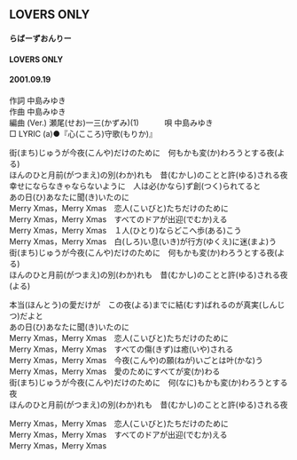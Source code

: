 ## LOVERS ONLY
#### らばーずおんりー
#### LOVERS ONLY
#### 2001.09.19


作詞     中島みゆき　　　　　   
作曲      中島みゆき  　　　   
編曲 (Ver.) 瀬尾(せお)一三(かずみ)(1)　　　
唄     中島みゆき     
□ LYRIC (a)●『心(こころ)守歌(もりか)』  
   
   
街(まち)じゅうが今夜(こんや)だけのために　何もかも変(か)わろうとする夜(よる)   
ほんのひと月前(がつまえ)の別(わか)れも　昔(むかし)のことと許(ゆる)される夜   
幸せにならなきゃならないように　人は必(かなら)ず創(つく)られてると   
あの日(ひ)あなたに聞(き)いたのに   
Merry Xmas，Merry Xmas　恋人(こいびと)たちだけのために   
Merry Xmas，Merry Xmas　すべてのドアが出迎(でむか)える   
Merry Xmas，Merry Xmas　１人(ひとり)ならどこへ歩(ある)こう   
Merry Xmas，Merry Xmas　白(しろ)い息(いき)が行方(ゆくえ)に迷(まよ)う   
街(まち)じゅうが今夜(こんや)だけのために　何もかも変(か)わろうとする夜(よる)   
ほんのひと月前(がつまえ)の別(わか)れも　昔(むかし)のことと許(ゆる)される夜(よる)   
   
本当(ほんとう)の愛だけが　この夜(よる)までに結(むす)ばれるのが真実(しんじつ)だよと   
あの日(ひ)あなたに聞(き)いたのに   
Merry Xmas，Merry Xmas　恋人(こいびと)たちだけのために   
Merry Xmas，Merry Xmas　すべての傷(きず)は癒(いや)される   
Merry Xmas，Merry Xmas　今夜(こんや)の願(ねが)いごとは叶(かな)う   
Merry Xmas，Merry Xmas　愛のためにすべてが変(か)わる   
街(まち)じゅうが今夜(こんや)だけのために　何(なに)もかも変(か)わろうとする夜   
ほんのひと月前(がつまえ)の別(わか)れも　昔(むかし)のことと許(ゆる)される夜   
   
Merry Xmas，Merry Xmas　恋人(こいびと)たちだけのために   
Merry Xmas，Merry Xmas　すべてのドアが出迎(でむか)える   
Merry Xmas，Merry Xmas   
